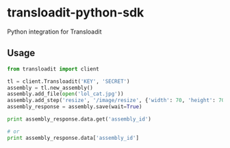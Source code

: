 # transloadit-python-sdk
Python integration for Transloadit

## Usage

```python
from transloadit import client

tl = client.Transloadit('KEY', 'SECRET')
assembly = tl.new_assembly()
assembly.add_file(open('lol_cat.jpg'))
assembly.add_step('resize', '/image/resize', {'width': 70, 'height': 70})
assembly_response = assembly.save(wait=True)

print assembly_response.data.get('assembly_id')

# or
print assembly_response.data['assembly_id']
```